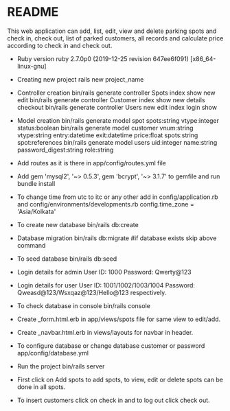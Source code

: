 # README

This web application can add, list, edit, view and delete parking spots and check in, check out, list of parked customers,
all records and calculate price according to check in and check out.


* Ruby version
    ruby 2.7.0p0 (2019-12-25 revision 647ee6f091) [x86_64-linux-gnu]

* Creating new project
    rails new project_name

* Controller creation
    bin/rails generate controller Spots index show new edit
    bin/rails generate controller Customer index show new details checkout
    bin/rails generate controller Users new edit index login show

* Model creation
    bin/rails generate model spot spots:string vtype:integer status:boolean
    bin/rails generate model customer vnum:string vtype:string entry:datetime exit:datetime price:float spots:string spot:references
    bin/rails generate model users uid:integer name:string password_digest:string role:string

* Add routes as it is there in app/config/routes.yml file

* Add gem 'mysql2', '~> 0.5.3', gem 'bcrypt', '~> 3.1.7' to gemfile and run
    bundle install

* To change time from utc to itc or any other add in config/application.rb and config/environments/developments.rb
  config.time_zone = 'Asia/Kolkata'

* To create new database
    bin/rails db:create

* Database migration
    bin/rails db:migrate #if database exists skip above command

* To seed database
    bin/rails db:seed

* Login details for admin User ID: 1000 Password: Qwerty@123

* Login details for user User ID: 1001/1002/1003/1004 Password: Qweasd@123/Wsxqaz@123/Hello@123 respectively.

* To check database in console
    bin/rails console

* Create _form.html.erb in app/views/spots file for same view to edit/add.

* Create _navbar.html.erb in views/layouts for navbar in header.

* To configure database or change database customer or password app/config/database.yml

* Run the project
    bin/rails server

* First click on Add spots to add spots, to view, edit or delete spots can be done in all spots.

* To insert customers click on check in and to log out click check out. 